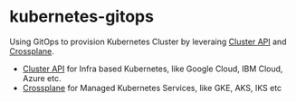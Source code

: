 # kubernetes-gitops

Using GitOps to provision Kubernetes Cluster by leveraing [Cluster API](https://cluster-api.sigs.k8s.io/) and [Crossplane](https://crossplane.io/).
- [Cluster API](https://cluster-api.sigs.k8s.io/) for Infra based Kubernetes, like Google Cloud, IBM Cloud, Azure etc.
- [Crossplane](https://crossplane.io/) for Managed Kubernetes Services, like GKE, AKS, IKS etc
